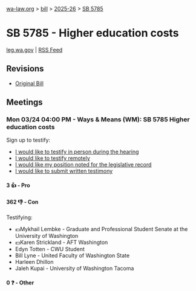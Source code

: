 [wa-law.org](/) > [bill](/bill/) > [2025-26](/bill/2025-26/) > [SB 5785](/bill/2025-26/sb/5785/)

# SB 5785 - Higher education costs
[leg.wa.gov](https://app.leg.wa.gov/billsummary?BillNumber=5785&Year=2025&Initiative=false) | [RSS Feed](./rss.xml)

## Revisions
* [Original Bill](1/)

## Meetings
### Mon 03/24 04:00 PM - Ways & Means (WM): SB 5785 Higher education costs
Sign up to testify:
* [I would like to testify in person during the hearing](https://app.leg.wa.gov/csi/Testifier/Add?chamber=House&mId=33127&aId=166355&caId=26678&tId=1)
* [I would like to testify remotely](https://app.leg.wa.gov/csi/Testifier/Add?chamber=House&mId=33127&aId=166355&caId=26678&tId=2)
* [I would like my position noted for the legislative record](https://app.leg.wa.gov/csi/Testifier/Add?chamber=House&mId=33127&aId=166355&caId=26678&tId=3)
* [I would like to submit written testimony](https://app.leg.wa.gov/csi/Testifier/Add?chamber=House&mId=33127&aId=166355&caId=26678&tId=4)

#### 3 👍 - Pro

#### 362 👎 - Con
Testifying:
* 💵Mykhail Lembke - Graduate and Professional Student Senate at the University of Washington
* 💵Karen Strickland - AFT Washington
* Edyn Totten - CWU Student
* Bill Lyne - United Faculty of Washington State
* Harleen Dhillon
* Jaleh Kupai - University of Washington Tacoma

#### 0 ❓ - Other
